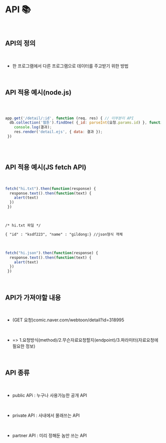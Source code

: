 # API 📚
<br/>

## API의 정의
<br/>

+ 한 프로그램에서 다른 프로그램으로 데이터를 주고받기 위한 방법
<br/>

## API 적용 예시(node.js)
<br/>

```js

app.get('/detail/:id', function (req, res) { // 이부분이 API
  db.collection('웹툰').findOne( {_id: parseInt(요청.params.id) }, function (에러, 결과) { // API 실행코드
    console.log(결과);
    res.render('detail.ejs', { data: 결과 });
 })
 
 ```
<br/>
 
## API 적용 예시(JS fetch API)
<br/>

```js
fetch("hi.txt").then(function(response) {
  response.text().then(function(text) {
    alert(text)
  })
 })
```
<br/>

```txt
/* hi.txt 파일 */

{ "id" : "ksdf223", "name" : "gildong:} //json형식 객체
```
<br/>

```js
fetch("hi.json").then(function(response) {
  response.text().then(function(text) {
    alert(text)
  })
 })
```
<br/>

## API가 가져야할 내용
<br/>
 
+ (GET 요청)comic.naver.com/webtoon/detail?id=318995 
<br/>

+ => 1.요청방식(method)/2.무슨자료요청할지(endpoint)/3.파라미터(자료요청에 필요한 정보)
<br/>

## API 종류
<br/>

+ public APi : 누구나 사용가능한 공개 API
<br/>

+ private API : 사내에서 몰래쓰는 API
<br/>

+ partner API : 미리 정해둔 놈만 쓰는 API
<br/>

